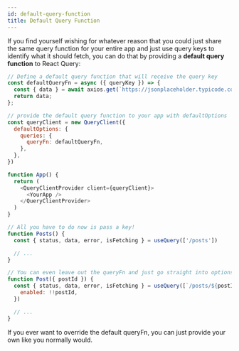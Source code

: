 ```yaml
---
id: default-query-function
title: Default Query Function
---
```


If you find yourself wishing for whatever reason that you could just share the same query function for your entire app and just use query keys to identify what it should fetch, you can do that by providing a **default query function** to React Query:

```js
// Define a default query function that will receive the query key
const defaultQueryFn = async ({ queryKey }) => {
  const { data } = await axios.get(`https://jsonplaceholder.typicode.com${queryKey[0]}`);
  return data;
};

// provide the default query function to your app with defaultOptions
const queryClient = new QueryClient({
  defaultOptions: {
    queries: {
      queryFn: defaultQueryFn,
    },
  },
})

function App() {
  return (
    <QueryClientProvider client={queryClient}>
      <YourApp />
    </QueryClientProvider>
  )
}

// All you have to do now is pass a key!
function Posts() {
  const { status, data, error, isFetching } = useQuery(['/posts'])

  // ...
}

// You can even leave out the queryFn and just go straight into options
function Post({ postId }) {
  const { status, data, error, isFetching } = useQuery([`/posts/${postId}`], {
    enabled: !!postId,
  })

  // ...
}
```

If you ever want to override the default queryFn, you can just provide your own like you normally would.
